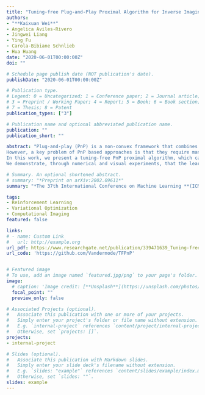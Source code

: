 ```yaml
---
title: "Tuning-free Plug-and-Play Proximal Algorithm for Inverse Imaging Problems"
authors:
- "**Kaixuan Wei**"
- Angelica Aviles-Rivero
- Jingwei Liang 
- Ying Fu
- Carola-Bibiane Schnlieb
- Hua Huang
date: "2020-06-01T00:00:00Z"
doi: ""

# Schedule page publish date (NOT publication's date).
publishDate: "2020-06-01T00:00:00Z"

# Publication type.
# Legend: 0 = Uncategorized; 1 = Conference paper; 2 = Journal article;
# 3 = Preprint / Working Paper; 4 = Report; 5 = Book; 6 = Book section;
# 7 = Thesis; 8 = Patent
publication_types: ["3"]

# Publication name and optional abbreviated publication name.
publication: ""
publication_short: ""

abstract: "Plug-and-play (PnP) is a non-convex framework that combines ADMM or other proximal algorithms  with advanced denoiser priors.  Recently, PnP has achieved great empirical  success, especially with the integration of deep learning-based denoisers. 
However, a key problem of PnP based approaches is that they require manual parameter tweaking. It is necessary to obtain high-quality results across the high discrepancy in terms of imaging conditions and varying scene content.
In this work, we present a tuning-free PnP proximal algorithm, which can automatically  determine the internal parameters including  the penalty parameter, the denoising strength  and the terminal time. A key part of our approach is to develop a policy network for automatic search of parameters, which can be effectively learned via mixed model-free and model-based deep reinforcement learning. 
We demonstrate, through numerical and visual experiments, that the learned policy can customize different parameters for different states, and often more efficient and effective than existing handcrafted criteria. Moreover, we discuss the practical considerations of the plugged denoisers, which together with our learned policy yield  state-of-the-art results. This is prevalent on both linear and nonlinear exemplary inverse imaging problems, and in particular, we show promising results on Compressed Sensing MRI and phase retrieval. "

# Summary. An optional shortened abstract.
# summary: "*Preprint on arXiv:2002.09611*"
summary: "*The 37th International Conference on Machine Learning **(ICML 2020)**, Vienna, Austria,* **Outstanding Paper** "  

tags:
- Reinforcement Learning
- Variational Optimization
- Computational Imaging
featured: false

links:
# - name: Custom Link
#   url: http://example.org
url_pdf: https://www.researchgate.net/publication/339471639_Tuning-free_Plug-and-Play_Proximal_Algorithm_for_Inverse_Imaging_Problems
url_code: 'https://github.com/Vandermode/TFPnP'


# Featured image
# To use, add an image named `featured.jpg/png` to your page's folder. 
image:
  # caption: 'Image credit: [**Unsplash**](https://unsplash.com/photos/s9CC2SKySJM)'
  focal_point: ""
  preview_only: false

# Associated Projects (optional).
#   Associate this publication with one or more of your projects.
#   Simply enter your project's folder or file name without extension.
#   E.g. `internal-project` references `content/project/internal-project/index.md`.
#   Otherwise, set `projects: []`.
projects:
- internal-project

# Slides (optional).
#   Associate this publication with Markdown slides.
#   Simply enter your slide deck's filename without extension.
#   E.g. `slides: "example"` references `content/slides/example/index.md`.
#   Otherwise, set `slides: ""`.
slides: example
---
```

